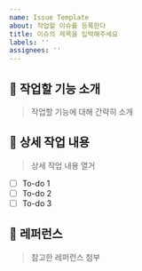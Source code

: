 ```yaml
---
name: Issue Template
about: 작업할 이슈를 등록한다
title: 이슈의 제목을 입력해주세요
labels: ''
assignees: ''
---
```


## 🤷 작업할 기능 소개
> 작업할 기능에 대해 간략히 소개

## 🔨 상세 작업 내용
> 상세 작업 내용 열거
- [ ] To-do 1
- [ ] To-do 2
- [ ] To-do 3

## 📄 레퍼런스
> 참고한 레퍼런스 첨부
